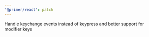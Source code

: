 ```yaml
---
'@primer/react': patch
---
```


Handle keychange events instead of keypress and better support for modifier keys
